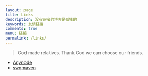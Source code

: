```yaml
---
layout: page
title: Links
description: 没有链接的博客是孤独的
keywords: 友情链接
comments: true
menu: 链接
permalink: /links/
---
```


> God made relatives. Thank God we can choose our friends.

* [Anynode](https://www.anynode.com)
* [swqmaven](https://swqmaven.github.io/)
